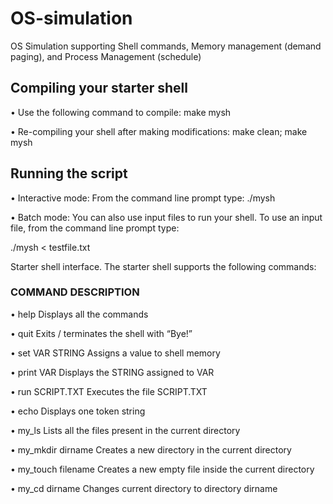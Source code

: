 # OS-simulation
OS Simulation supporting Shell commands, Memory management (demand paging), and Process Management (schedule)

## Compiling your starter shell

• Use the following command to compile: make mysh

• Re-compiling your shell after making modifications: make clean; make mysh


## Running the script

• Interactive mode: From the command line prompt type: ./mysh

• Batch mode: You can also use input files to run your shell. To use an input file, from the command line prompt type:

./mysh < testfile.txt


Starter shell interface. The starter shell supports the following commands:

### COMMAND DESCRIPTION

• help Displays all the commands

• quit Exits / terminates the shell with “Bye!”

• set VAR STRING Assigns a value to shell memory

• print VAR Displays the STRING assigned to VAR

• run SCRIPT.TXT Executes the file SCRIPT.TXT

• echo Displays one token string

• my_ls Lists all the files present in the current directory

• my_mkdir dirname Creates a new directory in the current directory

• my_touch filename Creates a new empty file inside the current directory

• my_cd dirname Changes current directory to directory dirname

